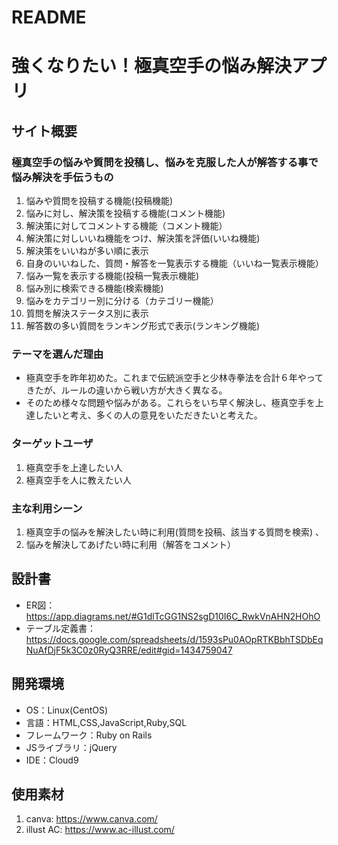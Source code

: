 # README

# 強くなりたい！極真空手の悩み解決アプリ

## サイト概要
### 極真空手の悩みや質問を投稿し、悩みを克服した人が解答する事で悩み解決を手伝うもの
1. 悩みや質問を投稿する機能(投稿機能)
2. 悩みに対し、解決策を投稿する機能(コメント機能)
3. 解決策に対してコメントする機能（コメント機能）
4. 解決策に対しいいね機能をつけ、解決策を評価(いいね機能)
5. 解決策をいいねが多い順に表示
6. 自身のいいねした、質問・解答を一覧表示する機能（いいね一覧表示機能）
7. 悩み一覧を表示する機能(投稿一覧表示機能)
8. 悩み別に検索できる機能(検索機能)
9. 悩みをカテゴリー別に分ける（カテゴリー機能）
10. 質問を解決ステータス別に表示
11. 解答数の多い質問をランキング形式で表示(ランキング機能)


### テーマを選んだ理由
- 極真空手を昨年初めた。これまで伝統派空手と少林寺拳法を合計６年やってきたが、ルールの違いから戦い方が大きく異なる。
- そのため様々な問題や悩みがある。これらをいち早く解決し、極真空手を上達したいと考え、多くの人の意見をいただきたいと考えた。


### ターゲットユーザ
1. 極真空手を上達したい人
2. 極真空手を人に教えたい人

### 主な利用シーン
1. 極真空手の悩みを解決したい時に利用(質問を投稿、該当する質問を検索) 、
2. 悩みを解決してあげたい時に利用（解答をコメント）

## 設計書
- ER図：　https://app.diagrams.net/#G1dlTcGG1NS2sgD10I6C_RwkVnAHN2HOhO
- テーブル定義書：https://docs.google.com/spreadsheets/d/1593sPu0AOpRTKBbhTSDbEqNuAfDjF5k3C0z0RyQ3RRE/edit#gid=1434759047

## 開発環境
- OS：Linux(CentOS)
- 言語：HTML,CSS,JavaScript,Ruby,SQL
- フレームワーク：Ruby on Rails
- JSライブラリ：jQuery
- IDE：Cloud9

## 使用素材
1. canva:  https://www.canva.com/
2. illust AC:  https://www.ac-illust.com/
